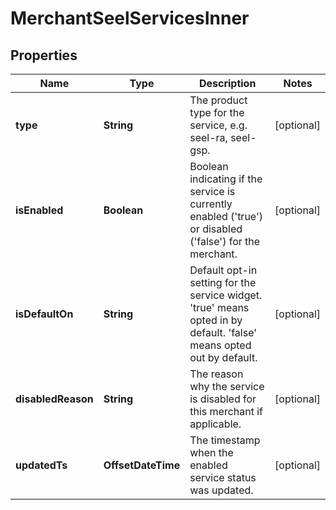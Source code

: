 

# MerchantSeelServicesInner


## Properties

| Name | Type | Description | Notes |
|------------ | ------------- | ------------- | -------------|
|**type** | **String** | The product type for the service, e.g. seel-ra, seel-gsp. |  [optional] |
|**isEnabled** | **Boolean** | Boolean indicating if the service is currently enabled (&#39;true&#39;) or disabled (&#39;false&#39;) for the merchant. |  [optional] |
|**isDefaultOn** | **String** | Default opt-in setting for the service widget. &#39;true&#39; means opted in by default. &#39;false&#39; means opted out by default. |  [optional] |
|**disabledReason** | **String** | The reason why the service is disabled for this merchant if applicable. |  [optional] |
|**updatedTs** | **OffsetDateTime** | The timestamp when the enabled service status was updated. |  [optional] |




